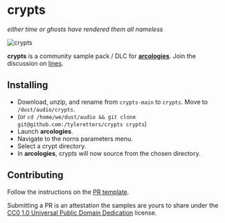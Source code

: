 # crypts
_either time or ghosts have rendered them all nameless_

![crypts](https://tyleretters.github.io/arcologies-docs/assets/images/crypts-landscape.jpg)

**crypts** is a community sample pack / DLC for **[arcologies](https://tyleretters.github.io/arcologies-docs)**. Join the discussion on [lines](https://l.llllllll.co/crypts).

## Installing

- Download, unzip, and rename from `crypts-main` to `crypts`. Move to `/dust/audio/crypts`.
- (or `cd /home/we/dust/audio && git clone git@github.com:/tyleretters/crypts crypts`)
- Launch **arcologies**.
- Navigate to the norns parameters menu.
- Select a crypt directory.
- In **arcologies**, crypts will now source from the chosen directory.

## Contributing

Follow the instructions on the [PR template](https://github.com/tyleretters/crypts/blob/main/.github/pull_request_template.md).

Submitting a PR is an attestation the samples are yours to share under the [CC0 1.0 Universal Public Domain Dedication](https://creativecommons.org/publicdomain/zero/1.0/) license.

